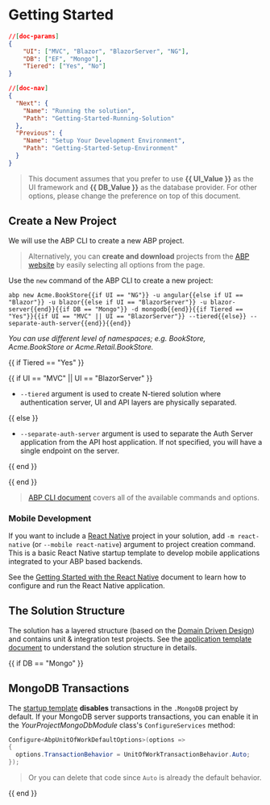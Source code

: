 # Getting Started

````json
//[doc-params]
{
    "UI": ["MVC", "Blazor", "BlazorServer", "NG"],
    "DB": ["EF", "Mongo"],
    "Tiered": ["Yes", "No"]
}
````
````json
//[doc-nav]
{
  "Next": {
    "Name": "Running the solution",
    "Path": "Getting-Started-Running-Solution"
  },
  "Previous": {
    "Name": "Setup Your Development Environment",
    "Path": "Getting-Started-Setup-Environment"
  }
}
````

> This document assumes that you prefer to use **{{ UI_Value }}** as the UI framework and **{{ DB_Value }}** as the database provider. For other options, please change the preference on top of this document.

## Create a New Project

We will use the ABP CLI to create a new ABP project.

> Alternatively, you can **create and download** projects from the [ABP website](https://abp.io/get-started) by easily selecting all options from the page.

Use the `new` command of the ABP CLI to create a new project:

````shell
abp new Acme.BookStore{{if UI == "NG"}} -u angular{{else if UI == "Blazor"}} -u blazor{{else if UI == "BlazorServer"}} -u blazor-server{{end}}{{if DB == "Mongo"}} -d mongodb{{end}}{{if Tiered == "Yes"}}{{if UI == "MVC" || UI == "BlazorServer"}} --tiered{{else}} --separate-auth-server{{end}}{{end}}
````

*You can use different level of namespaces; e.g. BookStore, Acme.BookStore or Acme.Retail.BookStore.* 

{{ if Tiered == "Yes" }}

{{ if UI == "MVC" || UI == "BlazorServer" }}

* `--tiered` argument is used to create N-tiered solution where authentication server, UI and API layers are physically separated.

{{ else }}

* `--separate-auth-server` argument is used to separate the Auth Server application from the API host application. If not specified, you will have a single endpoint on the server.

{{ end }}

{{ end }}

> [ABP CLI document](../cli) covers all of the available commands and options.

### Mobile Development

If you want to include a [React Native](https://reactnative.dev/) project in your solution, add `-m react-native` (or `--mobile react-native`) argument to project creation command. This is a basic React Native startup template to develop mobile applications integrated to your ABP based backends.

See the [Getting Started with the React Native](getting-started-react-native.md) document to learn how to configure and run the React Native application.

## The Solution Structure

The solution has a layered structure (based on the [Domain Driven Design](../framework/architecture/domain-driven-design)) and contains unit & integration test projects. See the [application template document](../solution-templates/layered-web-application) to understand the solution structure in details. 

{{ if DB == "Mongo" }}

## MongoDB Transactions

The [startup template](../solution-templates) **disables** transactions in the `.MongoDB` project by default. If your MongoDB server supports transactions, you can enable it in the *YourProjectMongoDbModule* class's `ConfigureServices` method:

  ```csharp
Configure<AbpUnitOfWorkDefaultOptions>(options =>
{
    options.TransactionBehavior = UnitOfWorkTransactionBehavior.Auto;
});
  ```

> Or you can delete that code since `Auto` is already the default behavior.

{{ end }}